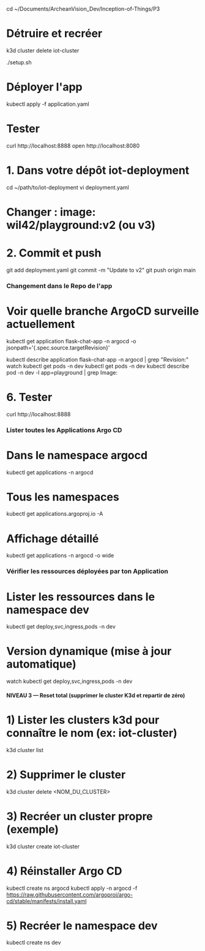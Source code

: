 cd ~/Documents/ArcheanVision_Dev/Inception-of-Things/P3

# Détruire et recréer
k3d cluster delete iot-cluster

./setup.sh

# Déployer l'app
kubectl apply -f application.yaml

# Tester
curl http://localhost:8888
open http://localhost:8080


# 1. Dans votre dépôt iot-deployment
cd ~/path/to/iot-deployment
vi deployment.yaml
# Changer : image: wil42/playground:v2 (ou v3)

# 2. Commit et push
git add deployment.yaml
git commit -m "Update to v2"
git push origin main

### Changement dans le Repo de l'app
# Voir quelle branche ArgoCD surveille actuellement
kubectl get application flask-chat-app -n argocd -o jsonpath='{.spec.source.targetRevision}'

kubectl describe application flask-chat-app -n argocd | grep "Revision:"
watch kubectl get pods -n dev
kubectl get pods -n dev
kubectl describe pod -n dev -l app=playground | grep Image:

# 6. Tester
curl http://localhost:8888

### Lister toutes les Applications Argo CD

# Dans le namespace argocd
kubectl get applications -n argocd

# Tous les namespaces
kubectl get applications.argoproj.io -A

# Affichage détaillé
kubectl get applications -n argocd -o wide

### Vérifier les ressources déployées par ton Application

# Lister les ressources dans le namespace dev
kubectl get deploy,svc,ingress,pods -n dev

# Version dynamique (mise à jour automatique)
watch kubectl get deploy,svc,ingress,pods -n dev



#### NIVEAU 3 — Reset total (supprimer le cluster K3d et repartir de zéro)

# 1) Lister les clusters k3d pour connaître le nom (ex: iot-cluster)
k3d cluster list

# 2) Supprimer le cluster
k3d cluster delete <NOM_DU_CLUSTER>

# 3) Recréer un cluster propre (exemple)
k3d cluster create iot-cluster

# 4) Réinstaller Argo CD
kubectl create ns argocd
kubectl apply -n argocd -f https://raw.githubusercontent.com/argoproj/argo-cd/stable/manifests/install.yaml

# 5) Recréer le namespace dev
kubectl create ns dev
